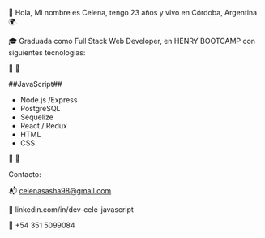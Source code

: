 👋 Hola, Mi nombre es Celena, tengo 23 años y vivo en Córdoba, Argentina 🌍.

🎓 Graduada como Full Stack Web Developer, en HENRY BOOTCAMP con siguientes tecnologias: 

 🔨 🔧
 
##JavaScript##
- Node.js /Express
- PostgreSQL
- Sequelize
- React / Redux
- HTML
- CSS



🔨 🔧

Contacto:

📬 celenasasha98@gmail.com 

💼 linkedin.com/in/dev-cele-javascript

📱  +54 351 5099084




